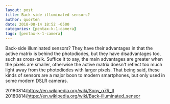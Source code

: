 ```yaml
---
layout: post
title: Back-side illuminated sensors?
author: quorten
date: 2018-08-14 18:52 -0500
categories: [pentax-k-1-camera]
tags: [pentax-k-1-camera]
---
```


Back-side illuminated sensors?  They have their advantages in that the
active matrix is behind the photodiodes, but they have disadvantages
too, such as cross-talk.  Suffice it to say, the main advantages are
greater when the pixels are smaller, otherwise the active matrix
doesn't reflect too much light away from the photodiodes with larger
pixels.  That being said, these kinds of sensors are a major boon to
modern smartphones, but only used in some modern DSLR cameras.

20180814/https://en.wikipedia.org/wiki/Sony_α7R_II  
20180814/https://en.wikipedia.org/wiki/Back-illuminated_sensor
